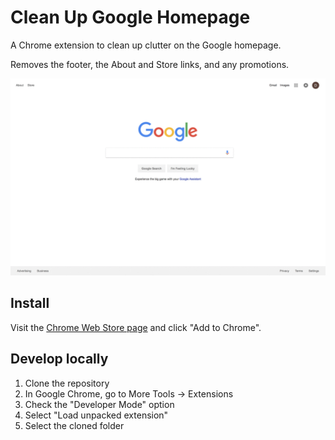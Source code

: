 # Clean Up Google Homepage
A Chrome extension to clean up clutter on the Google homepage.  
  
Removes the footer, the About and Store links, and any promotions.

![Demo](https://raw.githubusercontent.com/davidbobyang/clean-up-google-homepage/master/demo.gif)

## Install

Visit the [Chrome Web Store page](https://chrome.google.com/webstore/detail/github-mention-highlighte/ojclbekffnkgbacniibdebdihhgenlkp) and click "Add to Chrome".

## Develop locally

1. Clone the repository
2. In Google Chrome, go to More Tools -> Extensions
3. Check the "Developer Mode" option
4. Select "Load unpacked extension"
5. Select the cloned folder
